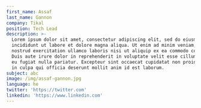 ```yaml
---
first_name: Assaf
last_name: Gannon
company: Tikal
position: Tech Lead
description: >-
  Lorem ipsum dolor sit amet, consectetur adipiscing elit, sed do eiusmod tempor
  incididunt ut labore et dolore magna aliqua. Ut enim ad minim veniam, quis
  nostrud exercitation ullamco laboris nisi ut aliquip ex ea commodo consequat.
  Duis aute irure dolor in reprehenderit in voluptate velit esse cillum dolore
  eu fugiat nulla pariatur. Excepteur sint occaecat cupidatat non proident, sunt
  in culpa qui officia deserunt mollit anim id est laborum.
subject: abc
image: /img/assaf-gannon.jpg
language: he
twitter: 'https://twitter.com'
linkedin: 'https://www.linkedin.com'
---
```


